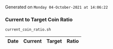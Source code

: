 Generated on `Monday 04-October-2021 at 14:06:22`

### Current to Target Coin Ratio
`current_coin_ratio.sh`

Date|Current|Target|Ratio
---|---|---|---
